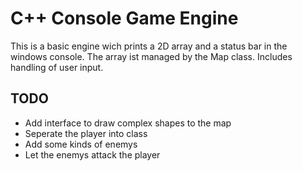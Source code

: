 # C++ Console Game Engine

This is a basic engine wich prints a 2D array and a status bar in the windows console.
The array ist managed by the Map class.
Includes handling of user input.

## TODO

- Add interface to draw complex shapes to the map
- Seperate the player into class
- Add some kinds of enemys
- Let the enemys attack the player
